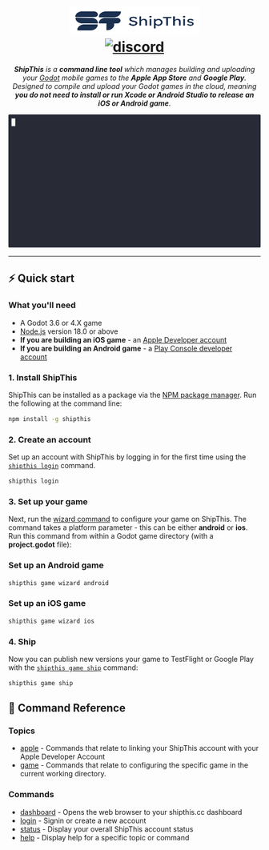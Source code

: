 <h1 align="center">
  <a href="https://shipthis.cc">
    <picture>
      <source height="56" width="260" srcset="docs/assets/logo_dark.svg" media="(prefers-color-scheme: dark)">
      <img height="56" width="260" alt="ShipThis Home" src="docs/assets/logo_light.svg">
    </picture>
  </a>
  <br>
  <a href="https://discord.gg/gPjn3S99k4">
    <img alt="discord" src="https://img.shields.io/discord/1304144717239554069?style=flat-square&label=%F0%9F%92%AC%20discord&color=00ACD7">
  </a>
</h1>
<p align="center">
  <em><b>ShipThis</b> is a <b>command line tool</b> which manages building and uploading your <a href="https://godotengine.org/">Godot</a> mobile games to the <b>Apple App Store</b> and <b>Google Play</b>. Designed to compile and upload your Godot games in the cloud, meaning <b>you do not need to install or run Xcode or Android Studio to release an iOS or Android game</b>.</em>
</p>

<p align="center">
  <picture>
    <img height="266" width="504" alt="ShipThis Home" src="docs/assets/ship-outputx0.8.gif">
  </picture>
</p>

---

## ⚡️ Quick start

### What you'll need

- A Godot 3.6 or 4.X game
- [Node.js](https://nodejs.org/en/download/) version 18.0 or above
- **If you are building an iOS game** - an [Apple Developer account](https://developer.apple.com)
- **If you are building an Android game** - a [Play Console developer account](https://play.google.com/apps/publish/signup)

### 1. Install ShipThis

ShipThis can be installed as a package via the [NPM package manager](https://www.npmjs.com/). Run the following at the command line:

```bash
npm install -g shipthis
```

### 2. Create an account

Set up an account with ShipThis by logging in for the first time using the [`shipthis login`](https://shipthis.cc/docs/reference/login) command.

```bash
shipthis login
```

### 3. Set up your game

Next, run the [wizard command](https://shipthis.cc/docs/reference/game/wizard) to configure your game on ShipThis. The command takes a platform parameter - this can be either **android** or **ios**. Run this command from within a Godot game directory (with a **project.godot** file):

### Set up an Android game

```bash
shipthis game wizard android
```

### Set up an iOS game

```bash
shipthis game wizard ios
```

### 4. Ship

Now you can publish new versions your game to TestFlight or Google Play with the [`shipthis game ship`](https://shipthis.cc/docs/reference/game/ship) command:

```bash
shipthis game ship
```

## 📖 Command Reference

### Topics

- [apple](https://shipthis.cc/docs/reference/apple) - Commands that relate to linking your ShipThis account with your Apple Developer Account
- [game](https://shipthis.cc/docs/reference/game) - Commands that relate to configuring the specific game in the current working directory.

### Commands

- [dashboard](https://shipthis.cc/docs/reference/dashboard) - Opens the web browser to your shipthis.cc dashboard
- [login](https://shipthis.cc/docs/reference/login) - Signin or create a new account
- [status](https://shipthis.cc/docs/reference/status) - Display your overall ShipThis account status
- [help](https://shipthis.cc/docs/reference/help) - Display help for a specific topic or command
